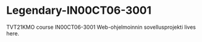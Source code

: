 # Legendary-IN00CT06-3001
TVT21KMO course IN00CT06-3001 Web-ohjelmoinnin sovellusprojekti lives here.
